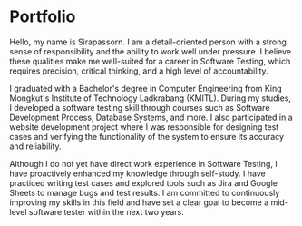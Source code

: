 # Portfolio
Hello, my name is Sirapassorn. I am a detail-oriented person with a strong sense of responsibility and the ability to work well under pressure. I believe these qualities make me well-suited for a career in Software Testing, which requires precision, critical thinking, and a high level of accountability.

I graduated with a Bachelor's degree in Computer Engineering from King Mongkut's Institute of Technology Ladkrabang (KMITL). During my studies, I developed a software testing skill through courses such as Software Development Process, Database Systems, and more. I also participated in a website development project where I was responsible for designing test cases and verifying the functionality of the system to ensure its accuracy and reliability.

Although I do not yet have direct work experience in Software Testing, I have proactively enhanced my knowledge through self-study. I have practiced writing test cases and explored tools such as Jira and Google Sheets to manage bugs and test results. I am committed to continuously improving my skills in this field and have set a clear goal to become a mid-level software tester within the next two years.
